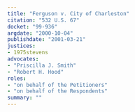 ```yaml
---
title: "Ferguson v. City of Charleston"
citation: "532 U.S. 67"
docket: "99-936"
argdate: "2000-10-04"
publishdate: "2001-03-21"
justices:
- 1975stevens
advocates:
- "Priscilla J. Smith"
- "Robert H. Hood"
roles:
- "on behalf of the Petitioners"
- "on behalf of the Respondents"
summary: ""
---
```


